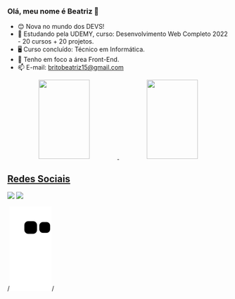 ### Olá, meu nome é Beatriz 👋

- 😊 Nova no mundo dos DEVS!
- 🌱 Estudando pela UDEMY, curso: Desenvolvimento Web Completo 2022 - 20 cursos + 20 projetos.
- 🖥️ Curso concluído: Técnico em Informática.
- 💬 Tenho em foco a área Front-End.
- 📫 E-mail: britobeatriz15@gmail.com

<div align="center">
  <a href="https://github.com/britobeatriz15">
  <img height="180em" width="48%" src="https://github-readme-stats.vercel.app/api?username=britobeatriz15&show_icons=true&theme=tokyonight&include_all_commits=true&count_private=true"/>
  <img height="180em" width="48%" src="https://github-readme-stats.vercel.app/api/top-langs/?username=britobeatriz15&layout=compact&langs_count=7&theme=tokyonight"/>
</div>
  
  ## Redes Sociais

<div>
   <a href="https://www.linkedin.com/in/beatrizrbrito/" target="_blank"><img src="https://img.shields.io/badge/-LinkedIn-%230077B5?style=for-the-badge&logo=linkedin&logoColor=white" target="_blank"></a> 
   <a href = "mailto:britobeatriz15@gmail.com"><img src="https://img.shields.io/badge/-Gmail-%23333?style=for-the-badge&logo=gmail&logoColor=white" target="_blank"></a>
  
/*![Snake animation](https://github.com/britobeatriz15/britobeatriz15/blob/output/github-contribution-grid-snake.svg)*/
  
</div>
